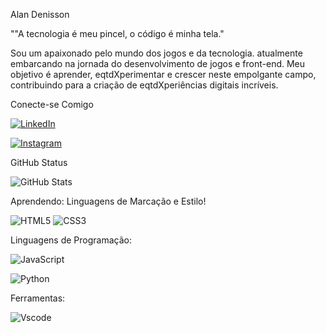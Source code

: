 Alan Denisson

""A tecnologia é meu pincel, o código é minha tela."

Sou um apaixonado pelo mundo dos jogos e da tecnologia.
atualmente embarcando na jornada do desenvolvimento de jogos e front-end.
Meu objetivo é aprender, eqtdXperimentar e crescer neste empolgante campo,
contribuindo para a criação de eqtdXperiências digitais incríveis.

Conecte-se Comigo

[![LinkedIn](https://img.shields.io/badge/LinkedIn-FF7F50?style=for-the-badge&logo=linkedin&logoColor=000000)](https://www.linkedin.com/in/alan-denisson-ba05a9121/)

[![Instagram](https://img.shields.io/badge/-Instagram-FF7F50?style=for-the-badge&logo=instagram&logoColor=000000)](https://www.instagram.com/alandenisson/)

GitHub Status

![GitHub Stats](https://github-readme-stats.vercel.app/api?username=AlanDenisson&theme=transparent&bg_color=000&border_color=FF7F50&show_icons=true&icon_color=FF7F50&title_color=FF7F50&text_color=FFF)

Aprendendo:
Linguagens de Marcação e Estilo!

![HTML5](https://img.shields.io/badge/HTML5-FF7F50?style=for-the-badge&logo=html5&logoColor=000000)
![CSS3](https://img.shields.io/badge/CSS3-FF7F50?style=for-the-badge&logo=css3&logoColor=000000)

Linguagens de Programação:

![JavaScript](https://img.shields.io/badge/JavaScript-FF7F50?style=for-the-badge&logo=javascript&logoColor=000000)

![Python](https://img.shields.io/badge/python-FF7F50?style=for-the-badge&logo=python&logoColor=000000)

Ferramentas:

![Vscode](https://img.shields.io/badge/Vscode-FF7F50?style=for-the-badge&logo=visual-studio-code&logoColor=000000)
